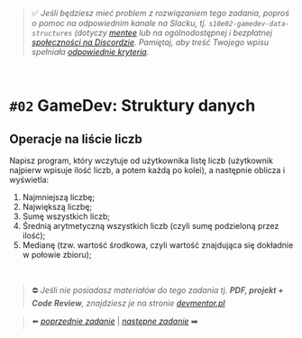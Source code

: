 > :white_check_mark: *Jeśli będziesz mieć problem z rozwiązaniem tego zadania, poproś o pomoc na odpowiednim kanale na Slacku, tj. `s10e02-gamedev-data-structures` (dotyczy [mentee](https://devmentor.pl/mentoring/) lub na ogólnodostępnej i bezpłatnej [społeczności na Discordzie](https://devmentor.pl/discord). Pamiętaj, aby treść Twojego wpisu spełniała [odpowiednie kryteria](https://devmentor.pl/jak-prosic-o-pomoc/).*

&nbsp;

# `#02` GameDev: Struktury danych

## Operacje na liście liczb

Napisz program, który wczytuje od użytkownika listę liczb (użytkownik najpierw wpisuje ilość liczb, a potem każdą po kolei), a następnie oblicza i wyświetla:
1. Najmniejszą liczbę;
2. Największą liczbę;
3. Sumę wszystkich liczb;
4. Średnią arytmetyczną wszystkich liczb (czyli sumę podzieloną przez ilość);
5. Medianę (tzw. wartość środkowa, czyli wartość znajdująca się dokładnie w połowie zbioru);


&nbsp;
> :no_entry: *Jeśli nie posiadasz materiałów do tego zadania tj. **PDF, projekt + Code Review**, znajdziesz je na stronie [devmentor.pl](https://devmentor.pl/workshop-gamedev-data-structures)*

> :arrow_left: [*poprzednie zadanie*](./../01) | [*następne zadanie*](./../03) :arrow_right:
